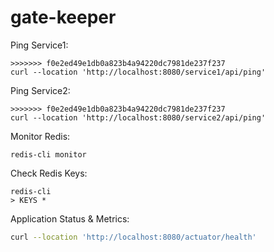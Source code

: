 # gate-keeper

Ping Service1:
```curl
>>>>>>> f0e2ed49e1db0a823b4a94220dc7981de237f237
curl --location 'http://localhost:8080/service1/api/ping'
```

Ping Service2:
```curl
>>>>>>> f0e2ed49e1db0a823b4a94220dc7981de237f237
curl --location 'http://localhost:8080/service2/api/ping'
```

Monitor Redis:
```
redis-cli monitor
```

Check Redis Keys: 
```
redis-cli
> KEYS *
```

Application Status & Metrics:
```bash
curl --location 'http://localhost:8080/actuator/health'
```